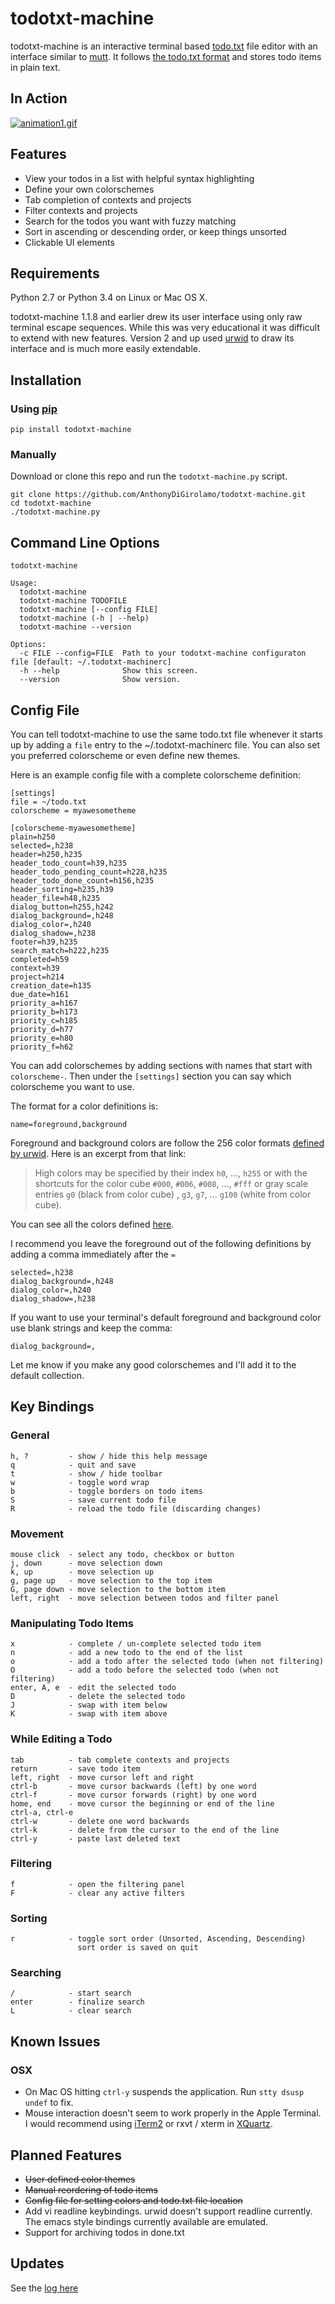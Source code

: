 todotxt-machine
===============

todotxt-machine is an interactive terminal based [todo.txt](http://todotxt.com/) file editor with an interface similar to [mutt](http://www.mutt.org/). It follows [the todo.txt
format](https://github.com/ginatrapani/todo.txt-cli/wiki/The-Todo.txt-Format) and stores todo items in plain text.

In Action
---------

[![animation1.gif](https://raw.github.com/AnthonyDiGirolamo/todotxt-machine/master/screenshots/animation1.gif)](https://raw.github.com/AnthonyDiGirolamo/todotxt-machine/master/screenshots/animation1.gif)

Features
--------

- View your todos in a list with helpful syntax highlighting
- Define your own colorschemes
- Tab completion of contexts and projects
- Filter contexts and projects
- Search for the todos you want with fuzzy matching
- Sort in ascending or descending order, or keep things unsorted
- Clickable UI elements

Requirements
------------

Python 2.7 or Python 3.4 on Linux or Mac OS X.

todotxt-machine 1.1.8 and earlier drew its user interface using only raw
terminal escape sequences. While this was very educational it was difficult to
extend with new features. Version 2 and up used
[urwid](http://excess.org/urwid/) to draw its interface and is much more easily
extendable.

Installation
------------

### Using [pip](https://pypi.python.org/pypi/pip)

    pip install todotxt-machine

### Manually

Download or clone this repo and run the `todotxt-machine.py` script.

    git clone https://github.com/AnthonyDiGirolamo/todotxt-machine.git
    cd todotxt-machine
    ./todotxt-machine.py

Command Line Options
--------------------

    todotxt-machine

    Usage:
      todotxt-machine
      todotxt-machine TODOFILE
      todotxt-machine [--config FILE]
      todotxt-machine (-h | --help)
      todotxt-machine --version

    Options:
      -c FILE --config=FILE  Path to your todotxt-machine configuraton file [default: ~/.todotxt-machinerc]
      -h --help              Show this screen.
      --version              Show version.

Config File
-----------

You can tell todotxt-machine to use the same todo.txt file whenever it starts
up by adding a `file` entry to the ~/.todotxt-machinerc file.  You can also set
you preferred colorscheme or even define new themes.

Here is an example config file with a complete colorscheme definition:

    [settings]
    file = ~/todo.txt
    colorscheme = myawesometheme

    [colorscheme-myawesometheme]
    plain=h250
    selected=,h238
    header=h250,h235
    header_todo_count=h39,h235
    header_todo_pending_count=h228,h235
    header_todo_done_count=h156,h235
    header_sorting=h235,h39
    header_file=h48,h235
    dialog_button=h255,h242
    dialog_background=,h248
    dialog_color=,h240
    dialog_shadow=,h238
    footer=h39,h235
    search_match=h222,h235
    completed=h59
    context=h39
    project=h214
    creation_date=h135
    due_date=h161
    priority_a=h167
    priority_b=h173
    priority_c=h185
    priority_d=h77
    priority_e=h80
    priority_f=h62

You can add colorschemes by adding sections with names that start with
`colorscheme-`. Then under the `[settings]` section you can say which
colorscheme you want to use.

The format for a color definitions is:

    name=foreground,background

Foreground and background colors are follow the 256 color formats [defined by urwid](http://urwid.org/manual/displayattributes.html#color-foreground-and-background-colors). Here is an excerpt from that link:

> High colors may be specified by their index `h0`, ..., `h255` or with the shortcuts for the color cube `#000`, `#006`, `#008`, ..., `#fff` or gray scale entries `g0` (black from color cube) , `g3`, `g7`, ... `g100` (white from color cube).

You can see all the colors defined [here](http://urwid.org/examples/index.html#palette-test-py).

I recommend you leave the foreground out of the following definitions by adding
a comma immediately after the `=`

    selected=,h238
    dialog_background=,h248
    dialog_color=,h240
    dialog_shadow=,h238

If you want to use your terminal's default foreground and background color use
blank strings and keep the comma:

    dialog_background=,

Let me know if you make any good colorschemes and I'll add it to the default collection.

Key Bindings
------------

### General

    h, ?         - show / hide this help message
    q            - quit and save
    t            - show / hide toolbar
    w            - toggle word wrap
    b            - toggle borders on todo items
    S            - save current todo file
    R            - reload the todo file (discarding changes)

### Movement

    mouse click  - select any todo, checkbox or button
    j, down      - move selection down
    k, up        - move selection up
    g, page up   - move selection to the top item
    G, page down - move selection to the bottom item
    left, right  - move selection between todos and filter panel

### Manipulating Todo Items

    x            - complete / un-complete selected todo item
    n            - add a new todo to the end of the list
    o            - add a todo after the selected todo (when not filtering)
    O            - add a todo before the selected todo (when not filtering)
    enter, A, e  - edit the selected todo
    D            - delete the selected todo
    J            - swap with item below
    K            - swap with item above

### While Editing a Todo

    tab          - tab complete contexts and projects
    return       - save todo item
    left, right  - move cursor left and right
    ctrl-b       - move cursor backwards (left) by one word
    ctrl-f       - move cursor forwards (right) by one word
    home, end    - move cursor the beginning or end of the line
    ctrl-a, ctrl-e
    ctrl-w       - delete one word backwards
    ctrl-k       - delete from the cursor to the end of the line
    ctrl-y       - paste last deleted text

### Filtering

    f            - open the filtering panel
    F            - clear any active filters

### Sorting

    r            - toggle sort order (Unsorted, Ascending, Descending)
                   sort order is saved on quit

### Searching

    /            - start search
    enter        - finalize search
    L            - clear search

Known Issues
------------

### OSX

- On Mac OS hitting `ctrl-y` suspends the application. Run `stty dsusp undef` to fix.
- Mouse interaction doesn't seem to work properly in the Apple Terminal. I would
  recommend using [iTerm2](http://iterm2.com/) or rxvt / xterm in
  [XQuartz](http://xquartz.macosforge.org/landing/).

Planned Features
----------------

- ~~User defined color themes~~
- ~~Manual reordering of todo items~~
- ~~Config file for setting colors and todo.txt file location~~
- Add vi readline keybindings. urwid doesn't support readline currently. The
  emacs style bindings currently available are emulated.
- Support for archiving todos in done.txt

Updates
-------



See the [log here](https://github.com/AnthonyDiGirolamo/todotxt-machine/commits/master)
